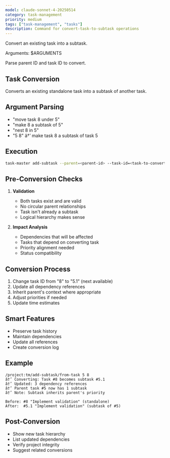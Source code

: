 ```yaml
---
model: claude-sonnet-4-20250514
category: task-management
priority: medium
tags: ["task-management", "tasks"]
description: Command for convert-task-to-subtask operations
---
```


Convert an existing task into a subtask.

Arguments: $ARGUMENTS

Parse parent ID and task ID to convert.

## Task Conversion

Converts an existing standalone task into a subtask of another task.

## Argument Parsing

- "move task 8 under 5"
- "make 8 a subtask of 5"
- "nest 8 in 5"
- "5 8" â†’ make task 8 a subtask of task 5

## Execution

```bash
task-master add-subtask --parent=<parent-id> --task-id=<task-to-convert>
```

## Pre-Conversion Checks

1. **Validation**
   - Both tasks exist and are valid
   - No circular parent relationships
   - Task isn't already a subtask
   - Logical hierarchy makes sense

2. **Impact Analysis**
   - Dependencies that will be affected
   - Tasks that depend on converting task
   - Priority alignment needed
   - Status compatibility

## Conversion Process

1. Change task ID from "8" to "5.1" (next available)
2. Update all dependency references
3. Inherit parent's context where appropriate
4. Adjust priorities if needed
5. Update time estimates

## Smart Features

- Preserve task history
- Maintain dependencies
- Update all references
- Create conversion log

## Example

```
/project:tm/add-subtask/from-task 5 8
â†’ Converting: Task #8 becomes subtask #5.1
â†’ Updated: 3 dependency references
â†’ Parent task #5 now has 1 subtask
â†’ Note: Subtask inherits parent's priority

Before: #8 "Implement validation" (standalone)
After:  #5.1 "Implement validation" (subtask of #5)
```

## Post-Conversion

- Show new task hierarchy
- List updated dependencies
- Verify project integrity
- Suggest related conversions


